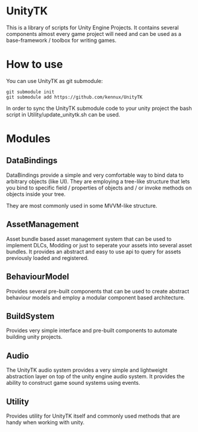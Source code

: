 # UnityTK

This is a library of scripts for Unity Engine Projects.
It contains several components almost every game project will need and can be used as a base-framework / toolbox for writing games.

# How to use

You can use UnityTK as git submodule:

`git submodule init`  
`git submodule add https://github.com/kennux/UnityTK`

In order to sync the UnityTK submodule code to your unity project the bash script in Utility/update_unitytk.sh can be used.

# Modules

DataBindings
-----

DataBindings provide a simple and very comfortable way to bind data to arbitrary objects (like UI).
They are employing a tree-like structure that lets you bind to specific field / properties of objects and / or invoke methods on objects inside your tree.

They are most commonly used in some MVVM-like structure.

AssetManagement
----

Asset bundle based asset management system that can be used to implement DLCs, Modding or just to seperate your assets into several asset bundles.
It provides an abstract and easy to use api to query for assets previously loaded and registered.

BehaviourModel
----

Provides several pre-built components that can be used to create abstract behaviour models and employ a modular component based architecture.

BuildSystem
----

Provides very simple interface and pre-built components to automate building unity projects.

Audio
----

The UnityTK audio system provides a very simple and lightweight abstraction layer on top of the unity engine audio system.
It provides the ability to construct game sound systems using events.

Utility
-----

Provides utility for UnityTK itself and commonly used methods that are handy when working with unity.

